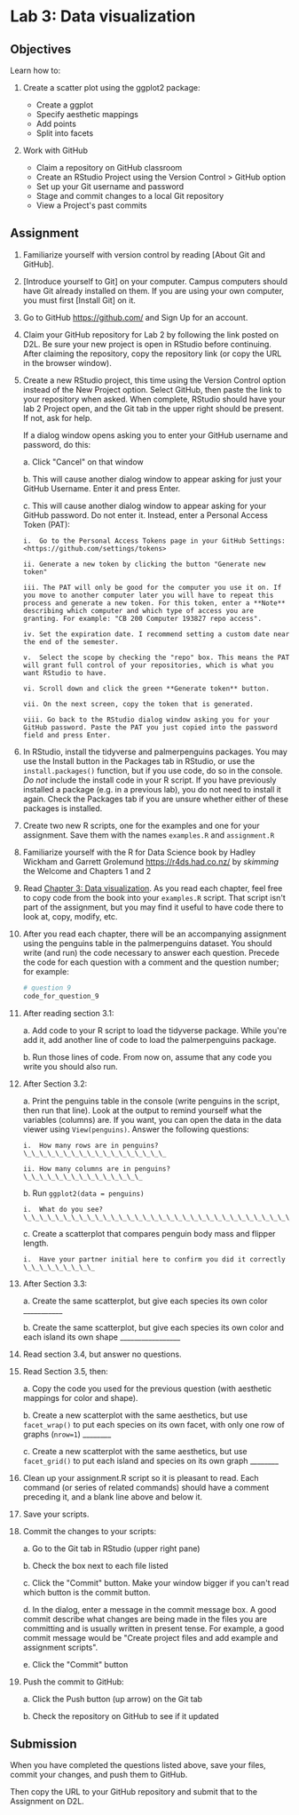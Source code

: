 # Lab 3: Data visualization

## Objectives

Learn how to:

1.  Create a scatter plot using the ggplot2 package:

    -   Create a ggplot
    -   Specify aesthetic mappings
    -   Add points
    -   Split into facets

2.  Work with GitHub

    -   Claim a repository on GitHub classroom
    -   Create an RStudio Project using the Version Control \> GitHub option
    -   Set up your Git username and password
    -   Stage and commit changes to a local Git repository
    -   View a Project's past commits

## Assignment

1.  Familiarize yourself with version control by reading [About Git and GitHub].

2.  [Introduce yourself to Git] on your computer. Campus computers should have Git already installed on them. If you are using your own computer, you must first [Install Git] on it.

3.  Go to GitHub <https://github.com/> and Sign Up for an account.

4.  Claim your GitHub repository for Lab 2 by following the link posted on D2L. Be sure your new project is open in RStudio before continuing. After claiming the repository, copy the repository link (or copy the URL in the browser window).

5.  Create a new RStudio project, this time using the Version Control option instead of the New Project option. Select GitHub, then paste the link to your repository when asked. When complete, RStudio should have your lab 2 Project open, and the Git tab in the upper right should be present. If not, ask for help.

    If a dialog window opens asking you to enter your GitHub username and password, do this:

    a.  Click "Cancel" on that window

    b.  This will cause another dialog window to appear asking for just your GitHub Username. Enter it and press Enter.

    c.  This will cause another dialog window to appear asking for your GitHub password. Do not enter it. Instead, enter a Personal Access Token (PAT):

        i.  Go to the Personal Access Tokens page in your GitHub Settings: <https://github.com/settings/tokens>

        ii. Generate a new token by clicking the button "Generate new token"

        iii. The PAT will only be good for the computer you use it on. If you move to another computer later you will have to repeat this process and generate a new token. For this token, enter a **Note** describing which computer and which type of access you are granting. For example: "CB 200 Computer 193827 repo access".

        iv. Set the expiration date. I recommend setting a custom date near the end of the semester.

        v.  Select the scope by checking the "repo" box. This means the PAT will grant full control of your repositories, which is what you want RStudio to have.

        vi. Scroll down and click the green **Generate token** button.

        vii. On the next screen, copy the token that is generated.

        viii. Go back to the RStudio dialog window asking you for your GitHub password. Paste the PAT you just copied into the password field and press Enter.

6.  In RStudio, install the tidyverse and palmerpenguins packages. You may use the Install button in the Packages tab in RStudio, or use the `install.packages()` function, but if you use code, do so in the console. *Do not* include the install code in your R script. If you have previously installed a package (e.g. in a previous lab), you do not need to install it again. Check the Packages tab if you are unsure whether either of these packages is installed.

7.  Create two new R scripts, one for the examples and one for your assignment. Save them with the names `examples.R` and `assignment.R`

8.  Familiarize yourself with the R for Data Science book by Hadley Wickham and Garrett Grolemund <https://r4ds.had.co.nz/> by *skimming* the Welcome and Chapters 1 and 2

9.  Read [Chapter 3: Data visualization](https://r4ds.had.co.nz/data-visualisation.html). As you read each chapter, feel free to copy code from the book into your `examples.R` script. That script isn't part of the assignment, but you may find it useful to have code there to look at, copy, modify, etc.

10. After you read each chapter, there will be an accompanying assignment using the penguins table in the palmerpenguins dataset. You should write (and run) the code necessary to answer each question. Precede the code for each question with a comment and the question number; for example:

    
    ```r
    # question 9
    code_for_question_9
    ```

11. After reading section 3.1:

    a.  Add code to your R script to load the tidyverse package. While you're add it, add another line of code to load the palmerpenguins package.

    b.  Run those lines of code. From now on, assume that any code you write you should also run.

12. After Section 3.2:

    a.  Print the penguins table in the console (write penguins in the script, then run that line). Look at the output to remind yourself what the variables (columns) are. If you want, you can open the data in the data viewer using `View(penguins)`. Answer the following questions:

        i.  How many rows are in penguins? \_\_\_\_\_\_\_\_\_\_\_\_\_\_\_\_\_\_

        ii. How many columns are in penguins? \_\_\_\_\_\_\_\_\_\_\_\_\_\_\_

    b.  Run `ggplot2(data = penguins)`

        i.  What do you see? \_\_\_\_\_\_\_\_\_\_\_\_\_\_\_\_\_\_\_\_\_\_\_\_\_\_\_\_\_\_\_\_\_\_\_\_\_\_\_\_\_\_\_\_\_\_\_\_\_\_\_\_\_\_\_\_\_\_\_\_\_\_\_\_\_\_\_\_\_\_\_\_\_\_\_\_\_

    c.  Create a scatterplot that compares penguin body mass and flipper length.

        i.  Have your partner initial here to confirm you did it correctly \_\_\_\_\_\_\_\_\_

13. After Section 3.3:

    a.  Create the same scatterplot, but give each species its own color  \_\_\_\_\_\_\_\_\_\_\_

    b.  Create the same scatterplot, but give each species its own color and each island its own shape \_\_\_\_\_\_\_\_\_\_\_\_\_\_\_\_\_

14. Read section 3.4, but answer no questions.

15. Read Section 3.5, then:

    a.  Copy the code you used for the previous question (with aesthetic mappings for color and shape).

    b.  Create a new scatterplot with the same aesthetics, but use `facet_wrap()` to put each species on its own facet, with only one row of graphs (`nrow=1`) \_\_\_\_\_\_\_\_

    c.  Create a new scatterplot with the same aesthetics, but use `facet_grid()` to put each island and species on its own graph \_\_\_\_\_\_\_\_

16. Clean up your assignment.R script so it is pleasant to read. Each command (or series of related commands) should have a comment preceding it, and a blank line above and below it.

17. Save your scripts.

18. Commit the changes to your scripts:

    a.  Go to the Git tab in RStudio (upper right pane)

    b.  Check the box next to each file listed

    c.  Click the "Commit" button. Make your window bigger if you can't read which button is the commit button.

    d.  In the dialog, enter a message in the commit message box. A good commit describe what changes are being made in the files you are committing and is usually written in present tense. For example, a good commit message would be "Create project files and add example and assignment scripts".

    e.  Click the "Commit" button

19. Push the commit to GitHub:

    a.  Click the Push button (up arrow) on the Git tab

    b.  Check the repository on GitHub to see if it updated

## Submission

When you have completed the questions listed above, save your files, commit your changes, and push them to GitHub.

Then copy the URL to your GitHub repository and submit that to the Assignment on D2L.
